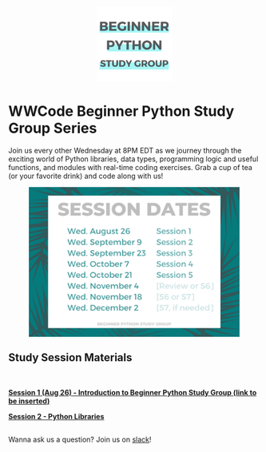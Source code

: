 
<br>
<p align="center"><img height="150" src="images/Beginner_Python_Study_Group_GitHub.png">
<h1><b> WWCode Beginner Python Study Group Series</b></h1>
</p>




Join us every other Wednesday at 8PM EDT as we journey through the exciting world of Python libraries, data types, programming logic and useful functions, and modules with real-time coding exercises. Grab a cup of tea (or your favorite drink) and code along with us!

<p align="center"><img align="center" height="300" src="images/Beginner_Python_Session_Dates.png"></p>

<h2>Study Session Materials</h2><br>

[**Session 1 (Aug 26) - Introduction to Beginner Python Study Group (link to be inserted)**](http://link-to-be-inserted)

[**Session 2 - Python Libraries**](https://colab.research.google.com/github/nuageklow/WWCodePython_BeginnerSeries/blob/master/WWCode_BeginnerPythonStudyGroup_week2.ipynb)  

##   

Wanna ask us a question? Join us on [slack](link-to-be-inserted)!
